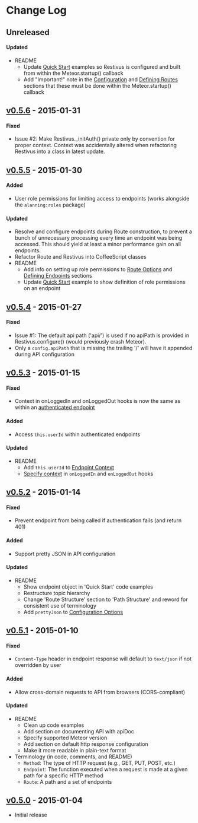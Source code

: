# Change Log

## Unreleased

#### Updated
- README
  - Update [Quick Start] examples so Restivus is configured and built from within the
    Meteor.startup() callback
  - Add "Important!" note in the [Configuration][configuration options] and [Defining Routes]
    sections that these must be done within the Meteor.startup() callback

## [v0.5.6] - 2015-01-31

#### Fixed
- Issue #2: Make Restivus.\_initAuth() private only by convention for proper context. Context was
  accidentally altered when refactoring Restivus into a class in latest update.


## [v0.5.5] - 2015-01-30

#### Added
- User role permissions for limiting access to endpoints (works alongside the `alanning:roles`
  package)

#### Updated
- Resolve and configure endpoints during Route construction, to prevent a bunch of unnecessary
  processing every time an endpoint was being accessed. This should yield at least a minor
  performance gain on all endpoints.
- Refactor Route and Restivus into CoffeeScript classes
- README
  - Add info on setting up role permissions to [Route Options] and [Defining Endpoints] sections
  - Update [Quick Start] example to show definition of role permissions on an endpoint


## [v0.5.4] - 2015-01-27

#### Fixed
- Issue #1: The default api path ('api/') is used if no apiPath is provided in Restivus.configure() (would
  previously crash Meteor).
- Only a `config.apiPath` that is missing the trailing '/' will have it appended during API
  configuration


## [v0.5.3] - 2015-01-15

#### Fixed
- Context in onLoggedIn and onLoggedOut hooks is now the same as within an
  [authenticated endpoint][endpoint context]

#### Added
- Access `this.userId` within authenticated endpoints

#### Updated
- README
  - Add `this.userId` to [Endpoint Context]
  - [Specify context][configuration options] in `onLoggedIn` and `onLoggedOut` hooks


## [v0.5.2] - 2015-01-14

#### Fixed
- Prevent endpoint from being called if authentication fails (and return 401)

#### Added
- Support pretty JSON in API configuration

#### Updated
- README
  - Show endpoint object in 'Quick Start' code examples
  - Restructure topic hierarchy
  - Change 'Route Structure' section to 'Path Structure' and reword for consistent use of
    terminology
  - Add `prettyJson` to [Configuration Options]


## [v0.5.1] - 2015-01-10

#### Fixed
- `Content-Type` header in endpoint response will default to `text/json` if not overridden by user

#### Added
- Allow cross-domain requests to API from browsers (CORS-compliant)

#### Updated
- README
  - Clean up code examples
  - Add section on documenting API with apiDoc
  - Specify supported Meteor version
  - Add section on default http response configuration
  - Make it more readable in plain-text format
- Terminology (in code, comments, and README)
  - `Method`: The type of HTTP request (e.g., GET, PUT, POST, etc.)
  - `Endpoint`: The function executed when a request is made at a given path for a specific HTTP method
  - `Route`: A path and a set of endpoints


## [v0.5.0] - 2015-01-04
- Initial release



[v0.5.6]:  https://github.com/kahmali/meteor-restivus/compare/v0.5.5...v0.5.6 "Version 0.5.6"
[v0.5.5]:  https://github.com/kahmali/meteor-restivus/compare/v0.5.4...v0.5.5 "Version 0.5.5"
[v0.5.4]:  https://github.com/kahmali/meteor-restivus/compare/v0.5.3...v0.5.4 "Version 0.5.4"
[v0.5.3]:  https://github.com/kahmali/meteor-restivus/compare/v0.5.2...v0.5.3 "Version 0.5.3"
[v0.5.2]:  https://github.com/kahmali/meteor-restivus/compare/v0.5.1...v0.5.2 "Version 0.5.2"
[v0.5.1]:  https://github.com/kahmali/meteor-restivus/compare/v0.5.0...v0.5.1 "Version 0.5.1"
[v0.5.0]:  https://github.com/kahmali/meteor-restivus/compare/d4ae97...v0.5.0 "Version 0.5.0"

[quick start]: https://github.com/kahmali/meteor-restivus#quick-start "Quick Start"
[defining routes]: https://github.com/kahmali/meteor-restivus#defining-routes "Defining Routes"
[configuration options]: https://github.com/kahmali/meteor-restivus#configuration-options "Configuration Options"
[endpoint context]: https://github.com/kahmali/meteor-restivus#endpoint-context "Endpoint Context"
[defining endpoints]: https://github.com/kahmali/meteor-restivus#defining-endpoints "Defining Endpoints"
[route options]: https://github.com/kahmali/meteor-restivus#route-options "Route Options"
